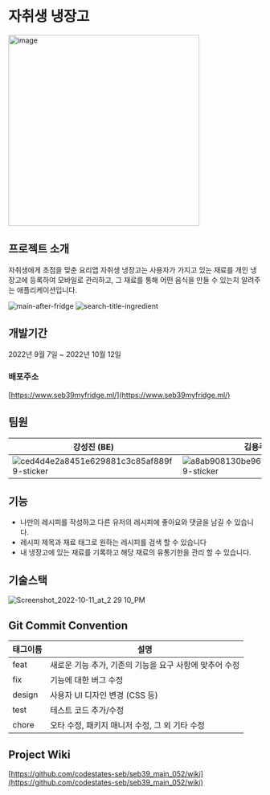 # 자취생 냉장고

<img width="380" alt="image" src="https://user-images.githubusercontent.com/92300124/195008444-93f7e7a8-3ea4-434b-8311-df4f05d7d56d.png">


## 프로젝트 소개

자취생에게 초점을 맞춘 요리앱 자취생 냉장고는 사용자가 가지고 있는 재료를 개인 냉장고에 등록하여 모바일로 관리하고, 그 재료를 통해 어떤 음식을 만들 수 있는지 알려주는 애플리케이션입니다.

![main-after-fridge](https://user-images.githubusercontent.com/92300124/195007555-9fd3d514-ab2a-4696-b7d0-00d8571f1a70.gif)
![search-title-ingredient](https://user-images.githubusercontent.com/92300124/195007568-ddcb588f-cc75-4995-86e2-44d07c963a61.gif)


## 개발기간

2022년 9월 7일 ~ 2022년 10월 12일


### 배포주소

[https://www.seb39myfridge.ml/](https://www.seb39myfridge.ml/)


## 팀원

| 강성진 (BE) | 김용주 (BE) | 박수진 (FE) | 조하나 (FE) |
| --- | --- | --- | --- |
| ![ced4d4e2a8451e629881c3c85af889f9-sticker](https://user-images.githubusercontent.com/92300124/195006962-2aaaebce-96a7-4ce2-92e4-820d93f3371e.png) | ![a8ab908130be9676fe49bcbbb9ee2359-sticker](https://user-images.githubusercontent.com/92300124/195006988-76a838db-2619-49ea-80fa-fa58b25f783f.png) | ![e4c959150218423d688e1d99226efee0-sticker](https://user-images.githubusercontent.com/92300124/195006987-028db0f9-aab0-48d1-a7a4-1514e54a4917.png)| ![c669bf29052634654f6db18d59c87f19-sticker](https://user-images.githubusercontent.com/92300124/195006977-5b9a4567-43ac-4e1e-9a07-6a1657ce3854.png) |


## 기능

- 나만의 레시피를 작성하고 다른 유저의 레시피에 좋아요와 댓글을 남길 수 있습니다.
- 레시피 제목과 재료 태그로 원하는 레시피를 검색 할 수 있습니다
- 내 냉장고에 있는 재료를 기록하고 해당 재료의 유통기한을 관리 할 수 있습니다.


## 기술스택

![Screenshot_2022-10-11_at_2 29 10_PM](https://user-images.githubusercontent.com/92300124/195007746-48f411f4-9182-46e0-8767-35ecc655d253.png)


## Git Commit Convention

| 태그이름 | 설명 |
| --- | --- |
| feat | 새로운 기능 추가, 기존의 기능을 요구 사항에 맞추어 수정 |
| fix | 기능에 대한 버그 수정 |
| design | 사용자 UI 디자인 변경 (CSS 등) |
| test | 테스트 코드 추가/수정 |
| chore | 오타 수정, 패키지 매니저 수정, 그 외 기타 수정 |


## Project Wiki

[https://github.com/codestates-seb/seb39_main_052/wiki](https://github.com/codestates-seb/seb39_main_052/wiki)
